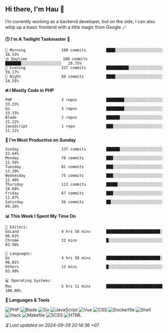## Hi there, I'm Hau 👋
I’m currently working as a backend developer, but on the side, I can also whip up a basic frontend with a little magic from Google 🪄

<!--START_SECTION:readme-stats-->
**🕒 I'm A Twilight Taskmaster 🌆**

```text
🌅 Morning                100 commits         ████░░░░░░░░░░░░░░░░░░░░░   16.53%
🌞 Daytime                180 commits         ███████░░░░░░░░░░░░░░░░░░   29.75%
🌆 Evening                237 commits         ██████████░░░░░░░░░░░░░░░   39.17%
🌙 Night                  88 commits          ████░░░░░░░░░░░░░░░░░░░░░   14.55%
```

**🔥 I Mostly Code in PHP**

```text
PHP                      3 repos             ████████░░░░░░░░░░░░░░░░░   33.33%
Go                       3 repos             ████████░░░░░░░░░░░░░░░░░   33.33%
Blade                    2 repos             ██████░░░░░░░░░░░░░░░░░░░   22.22%
JavaScript               1 repo              ███░░░░░░░░░░░░░░░░░░░░░░   11.11%
```

**📅 I'm Most Productive on Sunday**

```text
Sunday                   137 commits         ██████░░░░░░░░░░░░░░░░░░░   22.64%
Monday                   76 commits          ███░░░░░░░░░░░░░░░░░░░░░░   12.56%
Tuesday                  81 commits          ███░░░░░░░░░░░░░░░░░░░░░░   13.39%
Wednesday                75 commits          ███░░░░░░░░░░░░░░░░░░░░░░   12.40%
Thursday                 113 commits         █████░░░░░░░░░░░░░░░░░░░░   18.68%
Friday                   67 commits          ███░░░░░░░░░░░░░░░░░░░░░░   11.07%
Saturday                 56 commits          ██░░░░░░░░░░░░░░░░░░░░░░░   09.26%
```

**📊 This Week I Spent My Time On**

```text
📝 Editors:
GoLand                   4 hrs 58 mins       ████████████████████████░   96.02%
Chrome                   12 mins             █░░░░░░░░░░░░░░░░░░░░░░░░   03.98%

💬 Languages:
Go                       4 hrs 58 mins       ████████████████████████░   96.01%
Others                   12 mins             █░░░░░░░░░░░░░░░░░░░░░░░░   03.99%

💻 Operating Systems:
Mac                      5 hrs 11 mins       █████████████████████████   100.00%
```

**💬 Languages & Tools**

![PHP](https://img.shields.io/badge/PHP-65.64%25-4F5D95?&logo=PHP&labelColor=151b23)
![Blade](https://img.shields.io/badge/Blade-26.50%25-f7523f?&logo=Blade&labelColor=151b23)
![Go](https://img.shields.io/badge/Go-03.57%25-00ADD8?&logo=Go&labelColor=151b23)
![JavaScript](https://img.shields.io/badge/JavaScript-02.41%25-f1e05a?&logo=JavaScript&labelColor=151b23)
![Vue](https://img.shields.io/badge/Vue-01.22%25-41b883?&logo=Vue&labelColor=151b23)
![CSS](https://img.shields.io/badge/CSS-00.29%25-563d7c?&logo=CSS&labelColor=151b23)
![Dockerfile](https://img.shields.io/badge/Dockerfile-00.12%25-384d54?&logo=Dockerfile&labelColor=151b23)
![Shell](https://img.shields.io/badge/Shell-00.09%25-89e051?&logo=Shell&labelColor=151b23)
![Hack](https://img.shields.io/badge/Hack-00.07%25-878787?&logo=Hack&labelColor=151b23)
![Makefile](https://img.shields.io/badge/Makefile-00.04%25-427819?&logo=Makefile&labelColor=151b23)
![SCSS](https://img.shields.io/badge/SCSS-00.02%25-c6538c?&logo=SCSS&labelColor=151b23)
![HTML](https://img.shields.io/badge/HTML-00.02%25-e34c26?&logo=HTML&labelColor=151b23)




*⏳ Last updated on 2024-09-29 20:14:36 +07*
<!--END_SECTION:readme-stats-->
